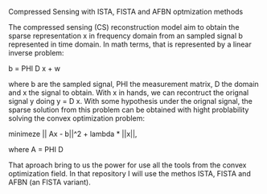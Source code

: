 Compressed Sensing with ISTA, FISTA and AFBN optmization methods

The compressed sensing (CS) reconstruction model aim to obtain the sparse representation x in frequency domain from an sampled signal b represented in time domain. In math terms, that is represented by a linear inverse problem: 

 b =  PHI D x + w

where b are the sampled signal, PHI the measurement matrix, D the domain and x the signal to obtain. With x in hands, we can recontruct the orignal signal y doing y = D x.
With some hypothesis under the orignal signal, the sparse solution from this problem can be obtained with hight problability solving the convex optimization problem:

minimeze || Ax - b||^2 + lambda  * ||x||,

where A = PHI D

That aproach bring to us the power for use all the tools from the convex optimization field. In that repository I will use the methos ISTA, FISTA and AFBN (an FISTA variant).
